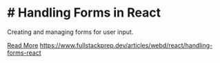 # # Handling Forms in React

Creating and managing forms for user input.

[Read More](https://www.fullstackprep.dev/articles/webd/react/handling-forms-react) https://www.fullstackprep.dev/articles/webd/react/handling-forms-react